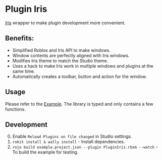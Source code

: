 # Plugin Iris

[Iris](https://github.com/SirMallard/Iris) wrapper to make plugin development more convenient.

## Benefits:
- Simplified Roblox and Iris API to make windows.
- Window contents are perfectly aligned with Iris windows.
- Modifies Iris theme to match the Studio theme.
- Uses a hack to make Iris work in multiple windows and plugins at the same time.
- Automatically creates a toolbar, button and action for the window.

## Usage
Please refer to the [Example](#). The library is typed and only contains a few functions.

## Development
0. Enable `Reload Plugins on file changed` in Studio settings.
1. `rokit install & wally install` - Install dependencies.
2. `rojo build example.project.json --plugin PluginIris.rbxm --watch` - To build the example for testing.